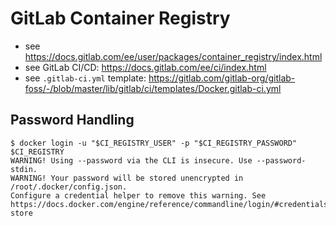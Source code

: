 # GitLab Container Registry
- see https://docs.gitlab.com/ee/user/packages/container_registry/index.html
- see GitLab CI/CD: https://docs.gitlab.com/ee/ci/index.html
- see `.gitlab-ci.yml` template: https://gitlab.com/gitlab-org/gitlab-foss/-/blob/master/lib/gitlab/ci/templates/Docker.gitlab-ci.yml

## Password Handling
```text
$ docker login -u "$CI_REGISTRY_USER" -p "$CI_REGISTRY_PASSWORD" $CI_REGISTRY
WARNING! Using --password via the CLI is insecure. Use --password-stdin.
WARNING! Your password will be stored unencrypted in /root/.docker/config.json.
Configure a credential helper to remove this warning. See
https://docs.docker.com/engine/reference/commandline/login/#credentials-store
```
